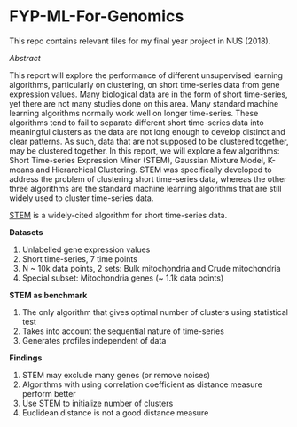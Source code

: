 # FYP-ML-For-Genomics
This repo contains relevant files for my final year project in NUS (2018). 

*Abstract*

This report will explore the performance of different unsupervised learning algorithms, particularly on clustering, on short time-series data from gene expression values. 
Many biological data are in the form of short time-series, yet there are not many studies done on this area. 
Many standard machine learning algorithms normally work well on longer time-series. 
These algorithms tend to fail to separate different short time-series data into meaningful clusters as the data are not long enough to develop distinct and clear patterns. 
As such, data that are not supposed to be clustered together, may be clustered together. 
In this report, we will explore a few algorithms: Short Time-series Expression Miner (STEM), Gaussian Mixture Model, K-means and Hierarchical Clustering. 
STEM was specifically developed to address the problem of clustering short time-series data, 
whereas the other three algorithms are the standard machine learning algorithms that are still widely used to cluster time-series data.

[STEM](https://link.springer.com/article/10.1186/1471-2105-7-191) is a widely-cited algorithm for short time-series data.

**Datasets**
1. Unlabelled gene expression values
2. Short time-series, 7 time points
3. N ~ 10k data points, 2 sets: Bulk mitochondria and Crude mitochondria
4. Special subset: Mitochondria genes (~ 1.1k data points)

**STEM as benchmark**
1. The only algorithm that gives optimal number of clusters using statistical test
2. Takes into account the sequential nature of time-series
3. Generates profiles independent of data

**Findings**
1. STEM may exclude many genes (or remove noises)
2. Algorithms with using correlation coefficient as distance measure perform better 
3. Use STEM to initialize number of clusters
4. Euclidean distance is not a good distance measure

